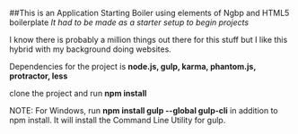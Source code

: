 ##This is an Application Starting Boiler using elements of Ngbp and HTML5 boilerplate
_It had to be made as a starter setup to begin projects_

I know there is probably a million things out there for this stuff but I like this
hybrid with my background doing websites.

Dependencies for the project is
**node.js, gulp, karma, phantom.js, protractor, less**

clone the project and run **npm install**

NOTE: For Windows, run **npm install gulp --global gulp-cli** in addition to npm install. It will install the Command Line Utility for gulp. 

